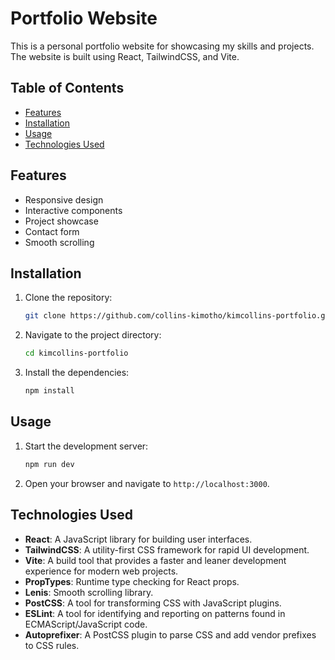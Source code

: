 # Portfolio Website

This is a personal portfolio website for showcasing my skills and projects. The website is built using React, TailwindCSS, and Vite.

## Table of Contents

- [Features](#features)
- [Installation](#installation)
- [Usage](#usage)
- [Technologies Used](#technologies-used)


## Features

- Responsive design
- Interactive components
- Project showcase
- Contact form
- Smooth scrolling


## Installation

1. Clone the repository:
   ```sh
   git clone https://github.com/collins-kimotho/kimcollins-portfolio.git
   ```
2. Navigate to the project directory:
   ```sh
   cd kimcollins-portfolio
   ```
3. Install the dependencies:
   ```sh
   npm install
   ```

## Usage

1. Start the development server:
   ```sh
   npm run dev
   ```
2. Open your browser and navigate to `http://localhost:3000`.



## Technologies Used

- **React**: A JavaScript library for building user interfaces.
- **TailwindCSS**: A utility-first CSS framework for rapid UI development.
- **Vite**: A build tool that provides a faster and leaner development experience for modern web projects.
- **PropTypes**: Runtime type checking for React props.
- **Lenis**: Smooth scrolling library.
- **PostCSS**: A tool for transforming CSS with JavaScript plugins.
- **ESLint**: A tool for identifying and reporting on patterns found in ECMAScript/JavaScript code.
- **Autoprefixer**: A PostCSS plugin to parse CSS and add vendor prefixes to CSS rules.



